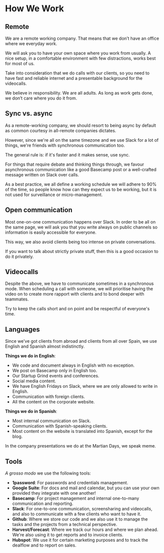 # How We Work

## Remote

We are a remote working company. That means that we don’t have an office where we everyday work.

We will ask you to have your own space where you work from usually. A nice setup, in a comfortable environment with few distractions, works best for most of us.

Take into consideration that we do calls with our clients, so you need to have fast and reliable internet and a presentable background for the videocalls.

We believe in responsibility. We are all adults. As long as work gets done, we don’t care where you do it from.

## Sync vs. async

As a remote-working company, we should resort to being async by default as common courtesy in all-remote companies dictates.

However, since we're all on the same timezone and we use Slack for a lot of things, we're friends with synchronous communication too.

The general rule is: if it's faster and it makes sense, use sync.

For things that require debate and thinking things through, we favour asynchronous communication like a good Basecamp post or a well-crafted message written on Slack over calls.

As a best practice, we all define a working schedule we will adhere to 90% of the time, so people know how can they expect us to be working, but it is not used for surveillance or micro-management.

## Open communication

Most one-on-one communication happens over Slack. In order to be all on the same page, we will ask you that you write always on public channels so information is easily accessible for everyone.

This way, we also avoid clients being too intense on private conversations.

If you want to talk about strictly private stuff, then this is a good occasion to do it privately.

## Videocalls

Despite the above, we have to communicate sometimes in a synchronous mode. When scheduling a call with someone, we will prioritise having the video on to create more rapport with clients and to bond deeper with teammates.

Try to keep the calls short and on point and be respectful of everyone's time.

## Languages

Since we've got clients from abroad and clients from all over Spain, we use English and Spanish almost indistinctly.

__Things we do in English__:

* We code and document always in English with no exception.
* We post on Basecamp only in English too.
* Our Startup Grind events and conferences.
* Social media content.
* We have English Fridays on Slack, where we are only allowed to write in English.
* Communication with foreign clients.
* All the content on the corporate website.

__Things we do in Spanish__:

* Most internal communication on Slack.
* Communication with Spanish-speaking clients.
* Most content on the website is translated into Spanish, except for the blog.

In the company presentations we do at the Martian Days, we speak meme.

## Tools

_A grosso modo_ we use the following tools:

* __1password__: For passwords and credentials management.
* __Google Suite__: For docs and mail and calendar, but you can use your own provided they integrate with one another!
* __Basecamp__: For project management and internal one-to-many communication and reporting.
* __Slack__: For one-to-one communication, screensharing and videocalls, and also to communicate with a few clients who want to have it.
* __Github__: Where we store our code and we also use it to manage the tasks and the projects from a technical perspective.
* __Harvest/Forecast__: Where we track our hours and where we plan ahead. We're also using it to get reports and to invoice clients.
* __Hubspot__: We use it for certain marketing purposes and to track the dealflow and to report on sales.




